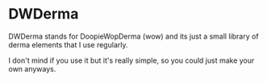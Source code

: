 # DWDerma

DWDerma stands for DoopieWopDerma (wow) and its just a small library of derma elements that I use regularly.

I don't mind if you use it but it's really simple, so you could just make your own anyways.
